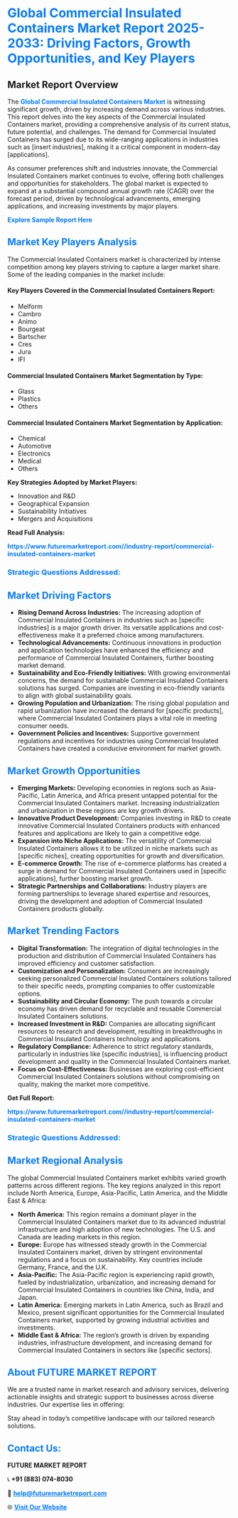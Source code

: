 <h1 style="color: #007BFF;">Global Commercial Insulated Containers Market Report 2025-2033: Driving Factors, Growth Opportunities, and Key Players</h1>

<section id="overview">
<h2>Market Report Overview</h2>
<p>The <a href="https://www.futuremarketreport.com//industry-report/commercial-insulated-containers-market" style="color: #007BFF; text-decoration: none;"><strong>Global Commercial Insulated Containers Market</strong></a> is witnessing significant growth, driven by increasing demand across various industries. This report delves into the key aspects of the Commercial Insulated Containers market, providing a comprehensive analysis of its current status, future potential, and challenges. The demand for Commercial Insulated Containers has surged due to its wide-ranging applications in industries such as [insert industries], making it a critical component in modern-day [applications].</p>
<p>As consumer preferences shift and industries innovate, the Commercial Insulated Containers market continues to evolve, offering both challenges and opportunities for stakeholders. The global market is expected to expand at a substantial compound annual growth rate (CAGR) over the forecast period, driven by technological advancements, emerging applications, and increasing investments by major players.</p>
</section>

<section id="overview">
<p><a href="https://www.futuremarketreport.com//request-sample/reportId=52659" style="color: #007BFF; text-decoration: none;"><strong>Explore Sample Report Here</strong></a></p>
</section>

<section id="key-players">
<h2 style="color: #007BFF;">Market Key Players Analysis</h2>
<p>The Commercial Insulated Containers market is characterized by intense competition among key players striving to capture a larger market share. Some of the leading companies in the market include:</p>
<h4>Key Players Covered in the Commercial Insulated Containers Report:</h4>
<ul><li>Melform</li><li>Cambro</li><li>Animo</li><li>Bourgeat</li><li>Bartscher</li><li>Cres</li><li>Jura</li><li>IFI</li></ul>
<h4>Commercial Insulated Containers Market Segmentation by Type:</h4>
<ul><li>Glass</li><li>Plastics</li><li>Others</li></ul>

<h4>Commercial Insulated Containers Market Segmentation by Application:</h4>
<ul><li>Chemical</li><li>Automotive</li><li>Electronics</li><li>Medical</li><li>Others</li></ul>
<p><strong>Key Strategies Adopted by Market Players:</strong></p>
<ul>
<li>Innovation and R&D</li>
<li>Geographical Expansion</li>
<li>Sustainability Initiatives</li>
<li>Mergers and Acquisitions</li>
</ul>
</section>

<section>
<p><strong>Read Full Analysis: </strong></p><a href="https://www.futuremarketreport.com//industry-report/commercial-insulated-containers-market" style="color: #007BFF; text-decoration: none;"><strong>https://www.futuremarketreport.com//industry-report/commercial-insulated-containers-market</strong></a>
<h3 style="color: #007BFF;">Strategic Questions Addressed:</h3>
</section>

<section id="driving-factors">
<h2 style="color: #007BFF;">Market Driving Factors</h2>
<ul>
<li><strong>Rising Demand Across Industries:</strong> The increasing adoption of Commercial Insulated Containers in industries such as [specific industries] is a major growth driver. Its versatile applications and cost-effectiveness make it a preferred choice among manufacturers.</li>
<li><strong>Technological Advancements:</strong> Continuous innovations in production and application technologies have enhanced the efficiency and performance of Commercial Insulated Containers, further boosting market demand.</li>
<li><strong>Sustainability and Eco-Friendly Initiatives:</strong> With growing environmental concerns, the demand for sustainable Commercial Insulated Containers solutions has surged. Companies are investing in eco-friendly variants to align with global sustainability goals.</li>
<li><strong>Growing Population and Urbanization:</strong> The rising global population and rapid urbanization have increased the demand for [specific products], where Commercial Insulated Containers plays a vital role in meeting consumer needs.</li>
<li><strong>Government Policies and Incentives:</strong> Supportive government regulations and incentives for industries using Commercial Insulated Containers have created a conducive environment for market growth.</li>
</ul>
</section>

<section id="growth-opportunities">
<h2 style="color: #007BFF;">Market Growth Opportunities</h2>
<ul>
<li><strong>Emerging Markets:</strong> Developing economies in regions such as Asia-Pacific, Latin America, and Africa present untapped potential for the Commercial Insulated Containers market. Increasing industrialization and urbanization in these regions are key growth drivers.</li>
<li><strong>Innovative Product Development:</strong> Companies investing in R&D to create innovative Commercial Insulated Containers products with enhanced features and applications are likely to gain a competitive edge.</li>
<li><strong>Expansion into Niche Applications:</strong> The versatility of Commercial Insulated Containers allows it to be utilized in niche markets such as [specific niches], creating opportunities for growth and diversification.</li>
<li><strong>E-commerce Growth:</strong> The rise of e-commerce platforms has created a surge in demand for Commercial Insulated Containers used in [specific applications], further boosting market growth.</li>
<li><strong>Strategic Partnerships and Collaborations:</strong> Industry players are forming partnerships to leverage shared expertise and resources, driving the development and adoption of Commercial Insulated Containers products globally.</li>
</ul>
</section>

<section id="trending-factors">
<h2 style="color: #007BFF;">Market Trending Factors</h2>
<ul>
<li><strong>Digital Transformation:</strong> The integration of digital technologies in the production and distribution of Commercial Insulated Containers has improved efficiency and customer satisfaction.</li>
<li><strong>Customization and Personalization:</strong> Consumers are increasingly seeking personalized Commercial Insulated Containers solutions tailored to their specific needs, prompting companies to offer customizable options.</li>
<li><strong>Sustainability and Circular Economy:</strong> The push towards a circular economy has driven demand for recyclable and reusable Commercial Insulated Containers solutions.</li>
<li><strong>Increased Investment in R&D:</strong> Companies are allocating significant resources to research and development, resulting in breakthroughs in Commercial Insulated Containers technology and applications.</li>
<li><strong>Regulatory Compliance:</strong> Adherence to strict regulatory standards, particularly in industries like [specific industries], is influencing product development and quality in the Commercial Insulated Containers market.</li>
<li><strong>Focus on Cost-Effectiveness:</strong> Businesses are exploring cost-efficient Commercial Insulated Containers solutions without compromising on quality, making the market more competitive.</li>
</ul>
</section>

<section>
<p><strong>Get Full Report: </strong></p><a href="https://www.futuremarketreport.com//industry-report/commercial-insulated-containers-market" style="color: #007BFF; text-decoration: none;"><strong>https://www.futuremarketreport.com//industry-report/commercial-insulated-containers-market</strong></a>
<h3 style="color: #007BFF;">Strategic Questions Addressed:</h3>
</section>


<section id="regional-analysis">
<h2 style="color: #007BFF;">Market Regional Analysis</h2>
<p>The global Commercial Insulated Containers market exhibits varied growth patterns across different regions. The key regions analyzed in this report include North America, Europe, Asia-Pacific, Latin America, and the Middle East & Africa:</p>
<ul>
<li><strong>North America:</strong> This region remains a dominant player in the Commercial Insulated Containers market due to its advanced industrial infrastructure and high adoption of new technologies. The U.S. and Canada are leading markets in this region.</li>
<li><strong>Europe:</strong> Europe has witnessed steady growth in the Commercial Insulated Containers market, driven by stringent environmental regulations and a focus on sustainability. Key countries include Germany, France, and the U.K.</li>
<li><strong>Asia-Pacific:</strong> The Asia-Pacific region is experiencing rapid growth, fueled by industrialization, urbanization, and increasing demand for Commercial Insulated Containers in countries like China, India, and Japan.</li>
<li><strong>Latin America:</strong> Emerging markets in Latin America, such as Brazil and Mexico, present significant opportunities for the Commercial Insulated Containers market, supported by growing industrial activities and investments.</li>
<li><strong>Middle East & Africa:</strong> The region’s growth is driven by expanding industries, infrastructure development, and increasing demand for Commercial Insulated Containers in sectors like [specific sectors].</li>
</ul>
</section>

<footer>
<h2 style="color: #007BFF;">About FUTURE MARKET REPORT</h2>
<p>We are a trusted name in market research and advisory services, delivering actionable insights and strategic support to businesses across diverse industries. Our expertise lies in offering:</p>

<p>Stay ahead in today’s competitive landscape with our tailored research solutions.</p>

<h2 style="color: #007BFF;">Contact Us:</h2>
<p><strong>FUTURE MARKET REPORT</strong></p>
<p>📞 <strong>+91 (883) 074-8030</strong></p>
<p>📧 <strong><a href="mailto:help@futuremarketreport.com" style="color: #007BFF;">help@futuremarketreport.com</a></strong></p>
<p>🌐 <strong><a href="https://www.futuremarketreport.com/" style="color: #007BFF;">Visit Our Website</a></strong></p>
</footer>